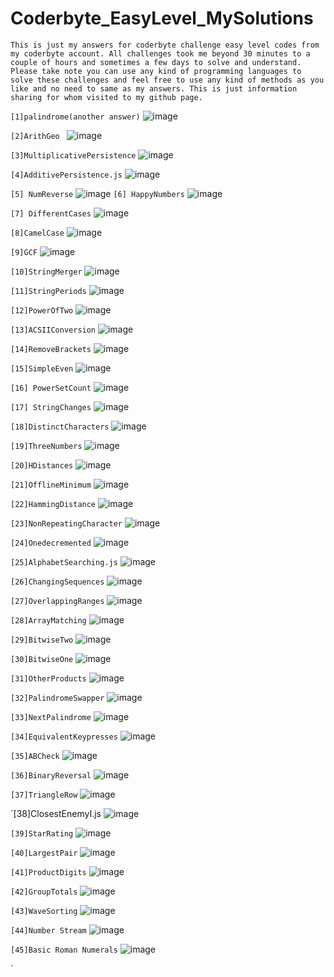 # Coderbyte_EasyLevel_MySolutions

`This is just my answers for coderbyte challenge easy level codes from my coderbyte account. All challenges took me beyond 30 minutes to a couple of hours and sometimes a few days to solve and understand.  Please take note you can use any kind of programming languages to solve these challenges and feel free to use any kind of methods as you like and no need to same as my answers.
This is just information sharing for whom visited to my github page.
 `

`[1]palindrome(another answer)`
![image](https://github.com/Thein-Naing/Coderbyte_MyAnswers/assets/117463446/b4eabc35-bfa6-4d45-98d6-a7a80065b8b6)

`[2]ArithGeo `
![image](https://github.com/Thein-Naing/Coderbyte_EasyLevel_MySolutions/assets/117463446/446245cc-2f8f-48b2-aa15-14e3e108dda0)

`[3]MultiplicativePersistence`
![image](https://github.com/Thein-Naing/Coderbyte_EasyLevel_MySolutions/assets/117463446/6466714d-72b5-4dea-acd9-0acc60f6958f)

`[4]AdditivePersistence.js`
![image](https://github.com/Thein-Naing/Coderbyte_EasyLevel_MySolutions/assets/117463446/856c7d02-2689-4791-b1e3-24ade13240de)

`[5] NumReverse`
![image](https://github.com/Thein-Naing/Coderbyte_EasyLevel_MySolutions/assets/117463446/7f1b28da-e70a-4b4d-97a8-6bcab95855e7)
`[6] HappyNumbers`
![image](https://github.com/Thein-Naing/Coderbyte_EasyLevel_MySolutions/assets/117463446/678be6ec-651c-4aab-8e77-0929f8eae647)

`[7] DifferentCases`
![image](https://github.com/Thein-Naing/Coderbyte_EasyLevel_MySolutions/assets/117463446/63c8a561-695c-44e4-9b25-a3abcd21e9de)

`[8]CamelCase`
![image](https://github.com/Thein-Naing/Coderbyte_EasyLevel_MySolutions/assets/117463446/5f830d5e-a177-470d-9320-9da53ddb8b24)

`[9]GCF`
![image](https://github.com/Thein-Naing/Coderbyte_EasyLevel_MySolutions/assets/117463446/702526fe-efa5-4284-bec7-1d6d3d69386e)

`[10]StringMerger`
![image](https://github.com/Thein-Naing/Coderbyte_EasyLevel_MySolutions/assets/117463446/6f99145d-f273-4988-b0ae-9e8eb329dd2c)

`[11]StringPeriods`
![image](https://github.com/Thein-Naing/Coderbyte_EasyLevel_MySolutions/assets/117463446/75a25695-1374-46d5-84b8-9a36bfaddec0)

`[12]PowerOfTwo`
![image](https://github.com/Thein-Naing/Coderbyte_EasyLevel_MySolutions/assets/117463446/926ca3bb-e854-48ce-b655-27d6d0da3339)

`[13]ACSIIConversion`
![image](https://github.com/Thein-Naing/Coderbyte_EasyLevel_MySolutions/assets/117463446/4af78962-ede1-4a13-b70e-2e9b85182cfc)

`[14]RemoveBrackets`
![image](https://github.com/Thein-Naing/Coderbyte_EasyLevel_MySolutions/assets/117463446/c7a49353-0636-41e9-a32a-36ff4c09e947)

`[15]SimpleEven`
![image](https://github.com/Thein-Naing/Coderbyte_EasyLevel_MySolutions/assets/117463446/35e09685-e79f-4dc2-90e4-0d60efa47fcd)

`[16] PowerSetCount`
![image](https://github.com/Thein-Naing/Coderbyte_EasyLevel_MySolutions/assets/117463446/9d8f48d1-5850-4fb7-8f6e-3f63f6510d51)

`[17] StringChanges`
![image](https://github.com/Thein-Naing/Coderbyte_EasyLevel_MySolutions/assets/117463446/c17d1a8f-32bb-4377-968c-7fd8245c1729)

`[18]DistinctCharacters`
![image](https://github.com/Thein-Naing/Coderbyte_EasyLevel_MySolutions/assets/117463446/b5d7e60a-47cb-4c40-96b8-acd31dc39fc2)

`[19]ThreeNumbers`
![image](https://github.com/Thein-Naing/Coderbyte_EasyLevel_MySolutions/assets/117463446/e958978d-ce28-4527-ad40-2bfa083cb7ec)

`[20]HDistances`
![image](https://github.com/Thein-Naing/Coderbyte_EasyLevel_MySolutions/assets/117463446/d694a6bf-d468-4c01-9769-2e5f7d537e55)

`[21]OfflineMinimum`
![image](https://github.com/Thein-Naing/Coderbyte_EasyLevel_MySolutions/assets/117463446/c9d11422-f034-4913-b7ae-2f7c5904fd6a)

`[22]HammingDistance`
![image](https://github.com/Thein-Naing/Coderbyte_EasyLevel_MySolutions/assets/117463446/64007a2e-5a64-4cf2-9a26-e381bc1925b0)

`[23]NonRepeatingCharacter`
![image](https://github.com/Thein-Naing/Coderbyte_EasyLevel_MySolutions/assets/117463446/f11eef90-ec9c-4239-b2de-16393da59639)

`[24]Onedecremented`
![image](https://github.com/Thein-Naing/Coderbyte_EasyLevel_MySolutions/assets/117463446/e9c21e8d-bcd5-47c9-8940-725b6a914937)

`[25]AlphabetSearching.js`
![image](https://github.com/Thein-Naing/Coderbyte_EasyLevel_MySolutions/assets/117463446/c643d053-e8c0-4182-acab-578a9de6ce42)

`[26]ChangingSequences`
![image](https://github.com/Thein-Naing/Coderbyte_EasyLevel_MySolutions/assets/117463446/33412bc4-5126-4e5c-9776-c0c5e66b5ab2)

`[27]OverlappingRanges`
![image](https://github.com/Thein-Naing/Coderbyte_EasyLevel_MySolutions/assets/117463446/ec74cd01-522b-4abc-bc55-25c578c7ef9a)

`[28]ArrayMatching`
![image](https://github.com/Thein-Naing/Coderbyte_EasyLevel_MySolutions/assets/117463446/93c0842b-0fa0-4fec-999a-b36037b7e986)

`[29]BitwiseTwo`
![image](https://github.com/Thein-Naing/Coderbyte_EasyLevel_MySolutions/assets/117463446/f93d926c-6415-495e-befc-3d782a5cd6a0)

`[30]BitwiseOne`
![image](https://github.com/Thein-Naing/Coderbyte_EasyLevel_MySolutions/assets/117463446/d6a5c730-5d83-4bf0-88f4-73e428886238)

`[31]OtherProducts`
![image](https://github.com/Thein-Naing/Coderbyte_EasyLevel_MySolutions/assets/117463446/f5b7e0f9-fa55-4a67-882f-f768966484c8)

`[32]PalindromeSwapper`
![image](https://github.com/Thein-Naing/Coderbyte_EasyLevel_MySolutions/assets/117463446/f30f7497-c59c-4008-bab7-65e362d9cc9b)

`[33]NextPalindrome`
![image](https://github.com/Thein-Naing/Coderbyte_EasyLevel_MySolutions/assets/117463446/755859cf-5914-4328-92e8-b168ffbfb6a5)

`[34]EquivalentKeypresses`
![image](https://github.com/Thein-Naing/Coderbyte_EasyLevel_MySolutions/assets/117463446/fae37377-1b72-4a54-ba13-ae60a4464c8d)

`[35]ABCheck`
![image](https://github.com/Thein-Naing/Coderbyte_EasyLevel_MySolutions/assets/117463446/f7601cef-b2ba-4d35-af2d-c40cc4a7bef4)

`[36]BinaryReversal`
![image](https://github.com/Thein-Naing/Coderbyte_EasyLevel_MySolutions/assets/117463446/34c83299-f10a-43b4-bba3-140315458f6c)

`[37]TriangleRow`
![image](https://github.com/Thein-Naing/Coderbyte_EasyLevel_MySolutions/assets/117463446/b7eb549a-f871-4491-9060-81d8f744fb59)

`[38]ClosestEnemyI.js
![image](https://github.com/Thein-Naing/Coderbyte_EasyLevel_MySolutions/assets/117463446/2dcee135-5d00-4df0-a1c0-40e3a35be3d0)

`[39]StarRating`
![image](https://github.com/Thein-Naing/Coderbyte_EasyLevel_MySolutions/assets/117463446/f4ffe6ec-d841-46c1-bb61-35fc169267e1)

`[40]LargestPair`
![image](https://github.com/Thein-Naing/Coderbyte_EasyLevel_MySolutions/assets/117463446/4baa12bc-ebf9-43c4-aba3-2866c1335d08)

`[41]ProductDigits`
![image](https://github.com/Thein-Naing/Coderbyte_EasyLevel_MySolutions/assets/117463446/e3ae69b7-5b96-49ed-b58a-99c8e4469d9c)

`[42]GroupTotals`
![image](https://github.com/Thein-Naing/Coderbyte_EasyLevel_MySolutions/assets/117463446/e36817c7-5d6c-40ea-8ddf-015a4b3aa3bc)

`[43]WaveSorting`
![image](https://github.com/Thein-Naing/Coderbyte_EasyLevel_MySolutions/assets/117463446/a4b96cd2-5ae1-4337-8e3d-43f37300c84b)

`[44]Number Stream`
![image](https://github.com/Thein-Naing/Coderbyte_EasyLevel_MySolutions/assets/117463446/d0311418-0722-41fa-a78d-5dcfe6d7800c)

`[45]Basic Roman Numerals`
![image](https://github.com/Thein-Naing/Coderbyte_EasyLevel_MySolutions/assets/117463446/069458fb-ec4a-411e-beff-d50db10427a0)





























`





























